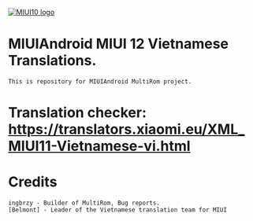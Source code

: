[![MIUI10 logo](https://camo.githubusercontent.com/2c64916defd22947201df75ee3eb80b1aea94541/68747470733a2f2f692e696d6775722e636f6d2f4134344f6143472e676966)](https://miui.vn/)


# MIUIAndroid MIUI 12 Vietnamese Translations.
	This is repository for MIUIAndroid MultiRom project.

# Translation checker: https://translators.xiaomi.eu/XML_MIUI11-Vietnamese-vi.html

# Credits
    ingbrzy - Builder of MultiRom, Bug reports.
    [Belmont] - Leader of the Vietnamese translation team for MIUI
